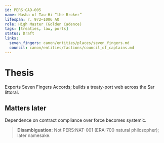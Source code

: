 ```yaml
---
id: PERS:CAD-005
name: Nasha of Tau-Hi “the Broker”
lifespan: r. 972–1006 AO
role: High Master (Golden Cadence)
tags: [treaties, law, ports]
status: Draft
links:
  seven_fingers: canon/entities/places/seven_fingers.md
  council: canon/entities/factions/council_of_captains.md
---
```


# Thesis
Exports Seven Fingers Accords; builds a treaty-port web across the Sar littoral.

## Matters later
Dependence on contract compliance over force becomes systemic.

> **Disambiguation:** Not PERS:NAT-001 (ERA-700 natural philosopher); later namesake.
